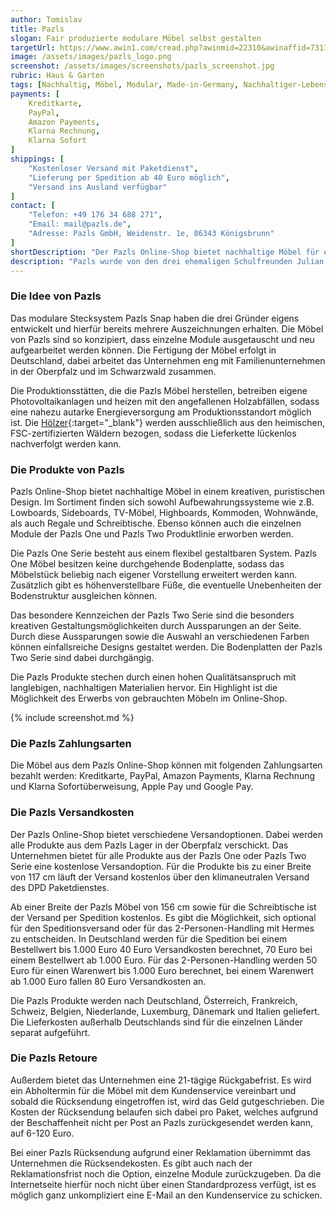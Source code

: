 ```yaml
---
author: Tomislav
title: Pazls
slogan: Fair produzierte modulare Möbel selbst gestalten
targetUrl: https://www.awin1.com/cread.php?awinmid=22310&awinaffid=731132
image: /assets/images/pazls_logo.png
screenshot: /assets/images/screenshots/pazls_screenshot.jpg
rubric: Haus & Garten
tags: [Nachhaltig, Möbel, Modular, Made-in-Germany, Nachhaltiger-Lebensstil]
payments: [
    Kreditkarte,
    PayPal,
    Amazon Payments,
    Klarna Rechnung,
    Klarna Sofort
]
shippings: [
    "Kostenloser Versand mit Paketdienst",
    "Lieferung per Spedition ab 40 Euro möglich",
    "Versand ins Ausland verfügbar"
]
contact: [
    "Telefon: +49 176 34 688 271",
    "Email: mail@pazls.de",
    "Adresse: Pazls GmbH, Weidenstr. 1e, 86343 Königsbrunn"
]
shortDescription: "Der Pazls Online-Shop bietet nachhaltige Möbel für eine flexible Gestaltung. Die Produkte von Pazls verbinden dabei Ästhetik mit Nachhaltigkeit und schaffen eine Alternative zu bestehenden konventionellen Möbeln."
description: "Pazls wurde von den drei ehemaligen Schulfreunden Julian Bäßler, Thomas Poddey und Philipp McRae gegründet, mit dem Ziel, ein modulares Möbelsystem zu entwickeln. Bei diesem System sind die einzelnen Komponenten austauschbar und die Möbel können kreativ und flexibel angeordnet werden."
---
```


### Die Idee von Pazls

Das modulare Stecksystem Pazls Snap haben die drei Gründer eigens entwickelt und hierfür bereits mehrere Auszeichnungen erhalten. Die Möbel von Pazls sind so konzipiert, dass einzelne Module ausgetauscht und neu aufgearbeitet werden können. Die Fertigung der Möbel erfolgt in Deutschland, dabei arbeitet das Unternehmen eng mit Familienunternehmen in der Oberpfalz und im Schwarzwald zusammen.

Die Produktionsstätten, die die Pazls Möbel herstellen, betreiben eigene Photovoltaikanlagen und heizen mit den angefallenen Holzabfällen, sodass eine nahezu autarke Energieversorgung am Produktionsstandort möglich ist. Die [Hölzer](https://pazls.com/pages/nachhaltige-mobel-von-pazls){:target="_blank"} werden ausschließlich aus den heimischen, FSC-zertifizierten Wäldern bezogen, sodass die Lieferkette lückenlos nachverfolgt werden kann.

### Die Produkte von Pazls

Pazls Online-Shop bietet nachhaltige Möbel in einem kreativen, puristischen Design. Im Sortiment finden sich sowohl Aufbewahrungssysteme wie z.B. Lowboards, Sideboards, TV-Möbel, Highboards, Kommoden, Wohnwände, als auch Regale und Schreibtische. Ebenso können auch die einzelnen Module der Pazls One und Pazls Two Produktlinie erworben werden.

Die Pazls One Serie besteht aus einem flexibel gestaltbaren System. Pazls One Möbel besitzen keine durchgehende Bodenplatte, sodass das Möbelstück beliebig nach eigener Vorstellung erweitert werden kann. Zusätzlich gibt es höhenverstellbare Füße, die eventuelle Unebenheiten der Bodenstruktur ausgleichen können.

Das besondere Kennzeichen der Pazls Two Serie sind die besonders kreativen Gestaltungsmöglichkeiten durch Aussparungen an der Seite. Durch diese Aussparungen sowie die Auswahl an verschiedenen Farben können einfallsreiche Designs gestaltet werden. Die Bodenplatten der Pazls Two Serie sind dabei durchgängig.

Die Pazls Produkte stechen durch einen hohen Qualitätsanspruch mit langlebigen, nachhaltigen Materialien hervor. Ein Highlight ist die Möglichkeit des Erwerbs von gebrauchten Möbeln im Online-Shop.

{% include screenshot.md %}

### Die Pazls Zahlungsarten

Die Möbel aus dem Pazls Online-Shop können mit folgenden Zahlungsarten bezahlt werden: Kreditkarte, PayPal, Amazon Payments, Klarna Rechnung und Klarna Sofortüberweisung, Apple Pay und Google Pay.

### Die Pazls Versandkosten

Der Pazls Online-Shop bietet verschiedene Versandoptionen. Dabei werden alle Produkte aus dem Pazls Lager in der Oberpfalz verschickt. Das Unternehmen bietet für alle Produkte aus der Pazls One oder Pazls Two Serie eine kostenlose Versandoption. Für die Produkte bis zu einer Breite von 117 cm läuft der Versand kostenlos über den klimaneutralen Versand des DPD Paketdienstes.

Ab einer Breite der Pazls Möbel von 156 cm sowie für die Schreibtische ist der Versand per Spedition kostenlos. Es gibt die Möglichkeit, sich optional für den Speditionsversand oder für das 2-Personen-Handling mit Hermes zu entscheiden. In Deutschland werden für die Spedition bei einem Bestellwert bis 1.000 Euro 40 Euro Versandkosten berechnet, 70 Euro bei einem Bestellwert ab 1.000 Euro. Für das 2-Personen-Handling werden 50 Euro für einen Warenwert bis 1.000 Euro berechnet, bei einem Warenwert ab 1.000 Euro fallen 80 Euro Versandkosten an. 

Die Pazls Produkte werden nach Deutschland, Österreich, Frankreich, Schweiz, Belgien, Niederlande, Luxemburg, Dänemark und Italien geliefert. Die Lieferkosten außerhalb Deutschlands sind für die einzelnen Länder separat aufgeführt.

### Die Pazls Retoure

Außerdem bietet das Unternehmen eine 21-tägige Rückgabefrist. Es wird ein Abholtermin für die Möbel mit dem Kundenservice vereinbart und sobald die Rücksendung eingetroffen ist, wird das Geld gutgeschrieben. Die Kosten der Rücksendung belaufen sich dabei pro Paket, welches aufgrund der Beschaffenheit nicht per Post an Pazls zurückgesendet werden kann, auf 6-120 Euro.

Bei einer Pazls Rücksendung aufgrund einer Reklamation übernimmt das Unternehmen die Rücksendekosten. Es gibt auch nach der Reklamationsfrist noch die Option, einzelne Module zurückzugeben. Da die Internetseite hierfür noch nicht über einen Standardprozess verfügt, ist es möglich ganz unkompliziert eine E-Mail an den Kundenservice zu schicken.